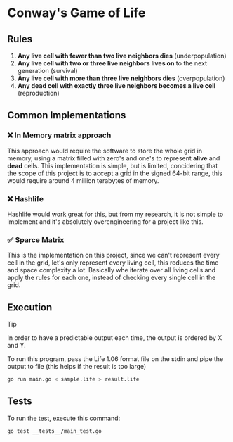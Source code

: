# Conway's Game of Life

## Rules

1. **Any live cell with fewer than two live neighbors dies** (underpopulation)
2. **Any live cell with two or three live neighbors lives on** to the next generation (survival)
3. **Any live cell with more than three live neighbors dies** (overpopulation)
4. **Any dead cell with exactly three live neighbors becomes a live cell** (reproduction)

## Common Implementations

### ❌ In Memory matrix approach

This approach would require the software to store the whole grid in memory, using a matrix filled with zero's and one's to represent **alive** and **dead** cells. This implementation is simple, but is limited, concidering that the scope of this project is to accept a grid in the signed 64-bit range, this would require around 4 million terabytes of memory.

### ❌ Hashlife

Hashlife would work great for this, but from my research, it is not simple to implement and it's absolutely overengineering for a project like this.

### ✅ Sparce Matrix

This is the implementation on this project, since we can't represent every cell in the grid, let's only represent every living cell, this reduces the time and space complexity a lot. Basically whe iterate over all living cells and apply the rules for each one, instead of checking every single cell in the grid.


## Execution

> [!TIP]
> In order to have a predictable output each time, the output is ordered by X and Y.

To run this program, pass the Life 1.06 format file on the stdin and pipe the output to file (this helps if the result is too large)

```sh
go run main.go < sample.life > result.life
```


## Tests

To run the test, execute this command:
```sh
go test __tests__/main_test.go
```
